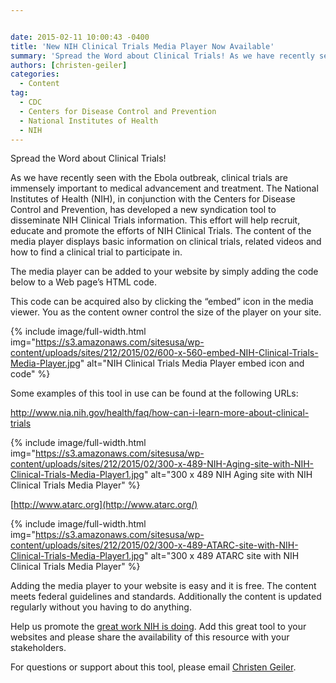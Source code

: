 ```yaml
---


date: 2015-02-11 10:00:43 -0400
title: 'New NIH Clinical Trials Media Player Now Available'
summary: 'Spread the Word about Clinical Trials! As we have recently seen with the Ebola outbreak, clinical trials are immensely important to medical advancement and treatment. The National Institutes of Health (NIH), in conjunction with the Centers for Disease Control and Prevention, has developed a new syndication tool to disseminate NIH Clinical Trials information. This effort'
authors: [christen-geiler]
categories:
  - Content
tag:
  - CDC
  - Centers for Disease Control and Prevention
  - National Institutes of Health
  - NIH
---
```


Spread the Word about Clinical Trials!

As we have recently seen with the Ebola outbreak, clinical trials are immensely important to medical advancement and treatment. The National Institutes of Health (NIH), in conjunction with the Centers for Disease Control and Prevention, has developed a new syndication tool to disseminate NIH Clinical Trials information. This effort will help recruit, educate and promote the efforts of NIH Clinical Trials. The content of the media player displays basic information on clinical trials, related videos and how to find a clinical trial to participate in.

The media player can be added to your website by simply adding the code below to a Web page&#8217;s HTML code.

<blockquote class="guarantee">
  <p>
    <div class=&#8221;media-viewer&#8221; data-header-text=&#8221;NIH Clinical Research Trials and You&#8221; data-module-type=&#8221;media-viewer&#8221; data-content-id=&#8221;121367&#8243; data-content-tags=&#8221;&#8221; data-sort-field=&#8221;&#8221;></div>
  </p>
</blockquote>

This code can be acquired also by clicking the “embed” icon in the media viewer. You as the content owner control the size of the player on your site.


{% include image/full-width.html img="https://s3.amazonaws.com/sitesusa/wp-content/uploads/sites/212/2015/02/600-x-560-embed-NIH-Clinical-Trials-Media-Player.jpg" alt="NIH Clinical Trials Media Player embed icon and code" %}

<div class="media-viewer">
</div>

Some examples of this tool in use can be found at the following URLs:

<http://www.nia.nih.gov/health/faq/how-can-i-learn-more-about-clinical-trials>


{% include image/full-width.html img="https://s3.amazonaws.com/sitesusa/wp-content/uploads/sites/212/2015/02/300-x-489-NIH-Aging-site-with-NIH-Clinical-Trials-Media-Player1.jpg" alt="300 x 489 NIH Aging site with NIH Clinical Trials Media Player" %}

[http://www.atarc.org](http://www.atarc.org/)


{% include image/full-width.html img="https://s3.amazonaws.com/sitesusa/wp-content/uploads/sites/212/2015/02/300-x-489-ATARC-site-with-NIH-Clinical-Trials-Media-Player1.jpg" alt="300 x 489 ATARC site with NIH Clinical Trials Media Player" %}

Adding the media player to your website is easy and it is free. The content meets federal guidelines and standards. Additionally the content is updated regularly without you having to do anything.

Help us promote the [great work NIH is doing](https://www.WHATEVER/2014/11/10/get-more-health-content-for-your-websites-apps-and-social-media/ "Get More Health Content for Your Websites, Apps, and Social Media"). Add this great tool to your websites and please share the availability of this resource with your stakeholders.

For questions or support about this tool, please email [Christen Geiler](mailto:Christen.Geiler@nih.gov).
